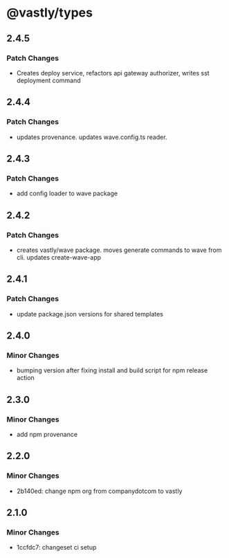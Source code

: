# @vastly/types

## 2.4.5

### Patch Changes

- Creates deploy service, refactors api gateway authorizer, writes sst deployment command

## 2.4.4

### Patch Changes

- updates provenance. updates wave.config.ts reader.

## 2.4.3

### Patch Changes

- add config loader to wave package

## 2.4.2

### Patch Changes

- creates vastly/wave package. moves generate commands to wave from cli. updates create-wave-app

## 2.4.1

### Patch Changes

- update package.json versions for shared templates

## 2.4.0

### Minor Changes

- bumping version after fixing install and build script for npm release action

## 2.3.0

### Minor Changes

- add npm provenance

## 2.2.0

### Minor Changes

- 2b140ed: change npm org from companydotcom to vastly

## 2.1.0

### Minor Changes

- 1ccfdc7: changeset ci setup
